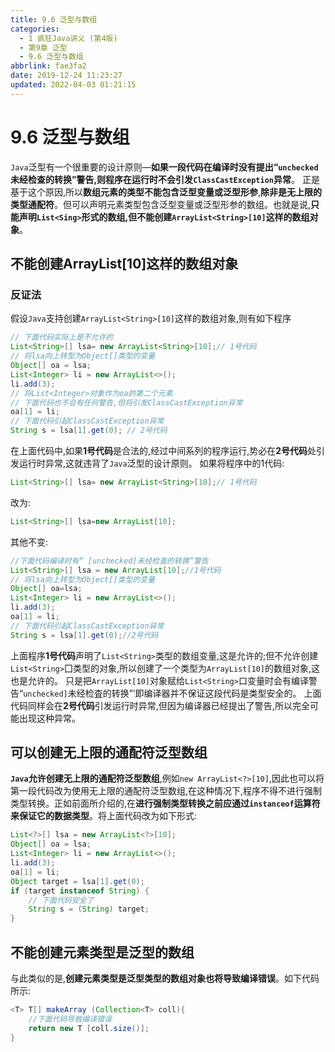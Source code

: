 ```yaml
---
title: 9.6 泛型与数组
categories: 
  - 1 疯狂Java讲义 (第4版)
  - 第9章 泛型
  - 9.6 泛型与数组
abbrlink: fae3fa2
date: 2019-12-24 11:23:27
updated: 2022-04-03 01:21:15
---
```

# 9.6 泛型与数组
`Java`泛型有一个很重要的设计原则—**如果一段代码在编译时没有提出“`unchecked`未经检查的转换”警告,则程序在运行时不会引发`ClassCastException`异常**。
正是基于这个原因,所以**数组元素的类型不能包含泛型变量或泛型形参**,**除非是无上限的类型通配符**。但可以声明元素类型包含泛型变量或泛型形参的数组。也就是说,**只能声明`List<Sing>`形式的数组,但不能创建`ArrayList<String>[10]`这样的数组对象**。

## 不能创建ArrayList<String>[10]这样的数组对象
### 反证法
假设`Java`支持创建`ArrayList<String>[10]`这样的数组对象,则有如下程序
```java
// 下面代码实际上是不允许的
List<String>[] lsa= new ArrayList<String>[10];// 1号代码
// 将lsa向上转型为Object[]类型的变量
Object[] oa = lsa;
List<Integer> li = new ArrayList<>();
li.add(3);
// 将List<Integer>对象作为oa的第二个元素
// 下面代码也不会有任何警告,但将引发ClassCastException异常
oa[1] = li;
// 下面代码引起ClassCastException异常
String s = lsa[1].get(0); // 2号代码
```
在上面代码中,如果**1号代码**是合法的,经过中间系列的程序运行,势必在**2号代码**处引发运行时异常,这就违背了`Java`泛型的设计原则。
如果将程序中的1代码:
```java
List<String>[] lsa= new ArrayList<String>[10];// 1号代码
```
改为:
```java
List<String>[] lsa=new ArrayList[10];
```
其他不变:
```java
//下面代码编译时有“ [unchecked]未经检査的转换”警告
List<String>[] lsa = new ArrayList[10];//1号代码
// 将lsa向上转型为Object[]类型的变量
Object[] oa=lsa;
List<Integer> li = new ArrayList<>();
li.add(3);
oa[1] = li;
// 下面代码引起ClassCastException异常
String s = lsa[1].get(0);//2号代码
```
上面程序**1号代码**声明了`List<String>`类型的数组变量,这是允许的;但不允许创建`List<String>`囗类型的对象,所以创建了一个类型为`ArrayList[10]`的数组对象,这也是允许的。
只是把`ArrayList[10]`对象赋给`List<String>`口变量时会有编译警告“`unchecked]`未经检査的转换”’即编译器并不保证这段代码是类型安全的。
上面代码同样会在**2号代码**引发运行时异常,但因为编译器已经提出了警告,所以完全可能出现这种异常。
## 可以创建无上限的通配符泛型数组
**`Java`允许创建无上限的通配符泛型数组**,例如`new ArrayList<?>[10]`,因此也可以将第一段代码改为使用无上限的通配符泛型数组,在这种情况下,程序不得不进行强制类型转换。正如前面所介绍的,在**进行强制类型转换之前应通过`instanceof`运算符来保证它的数据类型**。将上面代码改为如下形式:
```java
List<?>[] lsa = new ArrayList<?>[10];
Object[] oa = lsa;
List<Integer> li = new ArrayList<>();
li.add(3);
oa[1] = li;
Object target = lsa[1].get(0);
if (target instanceof String) {
    // 下面代码安全了
    String s = (String) target;
}
```
## 不能创建元素类型是泛型的数组
与此类似的是,**创建元素类型是泛型类型的数组对象也将导致编译错误**。如下代码所示:
```java
<T> T[] makeArray (Collection<T> coll){
    //下面代码导致编译错误
    return new T [coll.size()];
}
```
